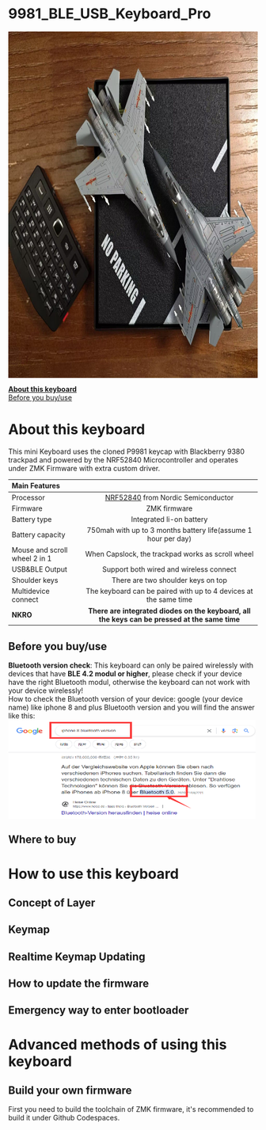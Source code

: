 # 9981_BLE_USB_Keyboard_Pro
<img src="https://github.com/ZitaoTech/9981_BLE_USB_Keyboard_Pro/blob/main/Pic/9981_PRO_1.jpg" width = "950" height = "700" alt="View1" align=center />  


[**About this keyboard**  ](#about-this-keyboard---)  
[Before you buy/use  ](#before-you-buyuse---)  

# <a name='About this keyboard  '>About this keyboard   </a>
This mini Keyboard uses the cloned P9981 keycap with Blackberry 9380 trackpad and powered by the NRF52840 Microcontroller and operates under ZMK Firmware with extra custom driver.  


| Main Features      |  |   
| :---        |    :----:   | 
| Processor      | [NRF52840](https://www.nordicsemi.com/products/nrf52840) from Nordic Semiconductor | 
| Firmware   | ZMK firmware  | 
|Battery type| Integrated li-on battery|
|Battery capacity| 750mah with up to 3 months battery life(assume 1 hour per day)|
|Mouse and scroll wheel 2 in 1|When Capslock, the trackpad works as scroll wheel|
|USB&BLE Output|Support both wired and wireless connect|
|Shoulder keys|There are two shoulder keys on top|
|Multidevice connect| The keyboard can be paired with up to 4 devices at the same time|
|__NKRO__|__There are integrated diodes on the keyboard, all the keys can be pressed at the same time__|

## <a name='Before you buy/use  '>Before you buy/use   </a>

**Bluetooth version check**: This keyboard can only be paired wirelessly with devices that have **BLE 4.2 modul or higher**, please check if your device have the right Bluetooth modul, otherwise the keyboard can not work with your device wirelessly!  
How to check the Bluetooth version of your device: google (your device name) like iphone 8 and plus Bluetooth version and you will find the answer like this:
 <img src="https://github.com/ZitaoTech/BB9900-USB_BLE_Keyboard/blob/main/Pics/BLE%20VERSION%20check.png" width = "500" height = "200" alt="BLE VERSION CHECK" align=center />

## <a name='Where to buy  '>Where to buy   </a>  

# <a name='How to use this keyboard  '>How to use this keyboard   </a>  
## <a name='Concept of Layer   '>Concept of Layer   </a>  
## <a name='Keymap  '>Keymap   </a>
## <a name='Realtime Keymap Updating  '>Realtime Keymap Updating   </a>
## <a name='How to update the firmware  '> How to update the firmware   </a>
## <a name='Emergency way to enter bootloader  '> Emergency way to enter bootloader   </a>

# <a name='Advanced methods of using this keyboard  '>Advanced methods of using this keyboard   </a>  
## <a name='Build your own firmware   '>Build your own firmware   </a> 
First you need to build the toolchain of ZMK firmware, it's recommended to build it under Github Codespaces.
